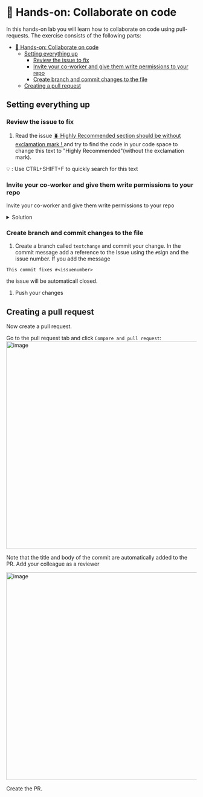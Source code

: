 # 🔨 Hands-on: Collaborate on code

In this hands-on lab you will learn how to collaborate on code using pull-requests. The exercise consists of the following parts:


- [🔨 Hands-on: Collaborate on code](#-hands-on-collaborate-on-code)
  - [Setting everything up](#setting-everything-up)
    - [Review the issue to fix](#review-the-issue-to-fix)
    - [Invite your co-worker and give them write permissions to your repo](#invite-your-co-worker-and-give-them-write-permissions-to-your-repo)
    - [Create branch and commit changes to the file](#create-branch-and-commit-changes-to-the-file)
  - [Creating a pull request](#creating-a-pull-request)

## Setting everything up

### Review the issue to fix

1. Read the issue [:beetle: Highly Recommended section should be without exclamation mark ! ]() and try to find the code in your code space to change this text to "Highly Recommended"(without the exclamation mark).

:bulb: : Use CTRL+SHIFT+F to quickly search for this text

### Invite your co-worker and give them write permissions to your repo

Invite your co-worker and give them write permissions to your repo

<details><summary>Solution</summary>
  
1. Go to [Collaborators](/../../settings/access) and click `Add people`. Search for your partner and add them to your repo.

<img width="250" alt="image" src="https://user-images.githubusercontent.com/5276337/174008450-86231b45-6328-483e-a09d-3148a38d7f9d.png">

2. Your partner will receive a notification - but you can also copy the link for the invitation and send it directly.

<img width="500" alt="image" src="https://user-images.githubusercontent.com/5276337/174008524-d47ee1cd-4281-42e0-a38a-c3c13ee6f125.png">

3. Your partner has to accept the invitation.

<img width="250" alt="image" src="https://user-images.githubusercontent.com/5276337/174008624-58dbdbad-9a92-411c-a80c-f85d537b5696.png">

</details>

### Create branch and commit changes to the file
  
1. Create a branch called `textchange` and commit your change. In the commit message add a reference to the Issue using the `#`sign and the issue number. If you add the message 

```
This commit fixes #<issuenumber>
```

the issue will be automaticall closed.

1. Push your changes
  
## Creating a pull request 

Now create a pull request.

Go to the pull request tab and click `Compare and pull request`:
<img width="550" alt="image" src="https://user-images.githubusercontent.com/5276337/174023923-33c02817-861a-4006-bddc-41e6dbe3e692.png">

Note that the title and body of the commit are automatically added to the PR. Add your colleague as a reviewer
  
<img width="550" alt="image" src="https://user-images.githubusercontent.com/5276337/174024753-30041e90-ef8d-433e-bea5-0107a3488a83.png">
  
Create the PR. 
